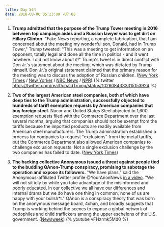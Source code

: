 ```yaml
---
title: Day 564
date: 2018-08-06 05:33:00 -07:00
---
```


1. **Trump admitted that the purpose of the Trump Tower meeting in 2016 between top campaign aides and a Russian lawyer was to get dirt on Hillary Clinton.** "Fake News reporting, a complete fabrication, that I am concerned about the meeting my wonderful son, Donald, had in Trump Tower," Trump tweeted. "This was a meeting to get information on an opponent, totally legal and done all the time in politics - and it went nowhere. I did not know about it!" Trump's tweet is in direct conflict with Don Jr.'s statement about the meeting, which was dictated by Trump himself. Don Jr.'s original statement claimed that the primary reason for the meeting was to discuss the adoption of Russian children. ([New York Times](https://www.nytimes.com/2018/08/05/us/politics/trump-tower-meeting-donald-jr.html) / [New Yorker](https://www.newyorker.com/news-desk/swamp-chronicles/the-day-trump-told-us-there-was-attempted-collusion-with-russia) / [NBC News](https://www.nbcnews.com/politics/first-read/white-house-s-story-trump-tower-meeting-shifts-yet-again-n897891) / [NPR](https://www.npr.org/2018/08/06/635860399/trump-admits-his-son-met-with-russian-lawyer-to-get-dirt-on-clinton))
   {% twitter https://twitter.com/realDonaldTrump/status/1026084333315153924 %}


1. **Two of the largest American steel companies, both of which have deep ties to the Trump administration, successfully objected to hundreds of tariff exemption requests by American companies that buy foreign steel.** Nucor and United States Steel objected to 1,600 exemption requests filed with the Commerce Department over the last several months, arguing that companies should not be exempt from the tariffs because the imported products are readily available from American steel manufacturers. The Trump administration established a process for companies to request "exclusions" from the metal tariffs, but the Commerce Department also allowed American companies to challenge exclusion requests. Not a single exclusion challenge by the two companies has failed to date. ([New York Times](https://www.nytimes.com/2018/08/05/us/politics/nucor-us-steel-tariff-exemptions.html))

2. **The hacking collective Anonymous issued a threat against people tied to the budding QAnon-Trump conspiracy, promising to sabotage the operation and expose its followers.** "We have plans," said the Anonymous-affiliated Twitter profile @YourAnonNews [in a video](https://youtu.be/vFHzrmk5Md0). "We will not sit idly by while you take advantage of the misinformed and poorly educated. In our collective we all have our differences and internal drama but we do have one thing in common; none of us are happy with your bullsh\*t." QAnon is a conspiracy theory that was born on the anonymous message board, 4chan, and broadly suggests that Trump is working behind the scenes to expose a global network of pedophiles and child traffickers among the upper eschelons of the U.S. government. ([Newsweek](https://www.newsweek.com/anonymous-hacking-collective-threatens-qanon-conspiracy-theorists-1058062))
   {% youtube vFHzrmk5Md0 %}